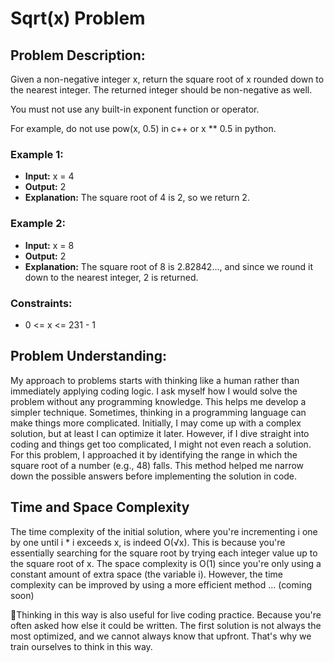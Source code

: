 # Sqrt(x) Problem

## Problem Description:

Given a non-negative integer x, return the square root of x rounded down to the nearest integer. The returned integer should be non-negative as well.

You must not use any built-in exponent function or operator.

For example, do not use pow(x, 0.5) in c++ or x ** 0.5 in python.

### Example 1:
- **Input:** x = 4
- **Output:** 2
- **Explanation:** The square root of 4 is 2, so we return 2.

### Example 2:
- **Input:** x = 8
- **Output:** 2
- **Explanation:** The square root of 8 is 2.82842..., and since we round it down to the nearest integer, 2 is returned.
 
### Constraints:
- 0 <= x <= 231 - 1

## Problem Understanding:

My approach to problems starts with thinking like a human rather than immediately applying coding logic. 
I ask myself how I would solve the problem without any programming knowledge. This helps me develop a simpler technique. 
Sometimes, thinking in a programming language can make things more complicated.
Initially, I may come up with a complex solution, but at least I can optimize it later. However, if I dive straight into coding and things get too complicated, I might not even reach a solution.
For this problem, I approached it by identifying the range in which the square root of a number (e.g., 48) falls. This method helped me narrow down the possible answers before implementing the solution in code.

## Time and Space Complexity

The time complexity of the initial solution, where you're incrementing i one by one until i * i exceeds x, is indeed O(√x). This is because you're essentially searching for the square root by trying each integer value up to the square root of x.
The space complexity is O(1) since you're only using a constant amount of extra space (the variable i).
However, the time complexity can be improved by using a more efficient method ... (coming soon)

🌟Thinking in this way is also useful for live coding practice. Because you're often asked how else it could be written. 
The first solution is not always the most optimized, and we cannot always know that upfront. That's why we train ourselves to think in this way.

